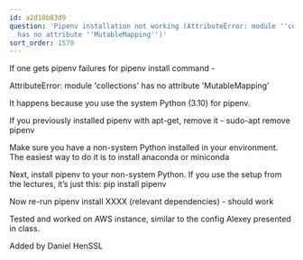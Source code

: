 ```yaml
---
id: a2d10b83d9
question: 'Pipenv installation not working (AttributeError: module ''collections''
  has no attribute ''MutableMapping'')'
sort_order: 1570
---
```


If one gets pipenv failures for pipenv install command -

AttributeError: module 'collections' has no attribute 'MutableMapping'

It happens because you use the system Python (3.10) for pipenv.

If you previously installed pipenv with apt-get, remove it - sudo-apt remove pipenv

Make sure you have a non-system Python installed in your environment. The easiest way to do it is to install anaconda or miniconda

Next, install pipenv to your non-system Python. If you use the setup from the lectures, it’s just this: pip install pipenv

Now re-run pipenv install XXXX (relevant dependencies) - should work

Tested and worked on AWS instance, similar to the config Alexey presented in class.

Added by Daniel HenSSL

